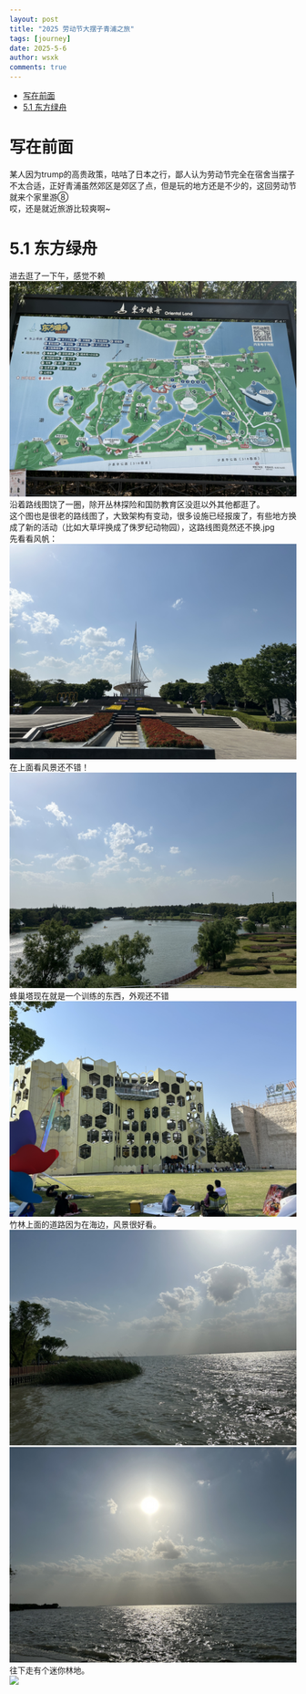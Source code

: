 ```yaml
---
layout: post
title: "2025 劳动节大摆子青浦之旅"
tags: [journey]
date: 2025-5-6
author: wsxk
comments: true
---
```





- [写在前面](#写在前面)
- [5.1 东方绿舟](#51-东方绿舟)


# 写在前面<br>
某人因为trump的高贵政策，咕咕了日本之行，鄙人认为劳动节完全在宿舍当摆子不太合适，正好青浦虽然郊区是郊区了点，但是玩的地方还是不少的，这回劳动节就来个家里游⑧<br>
哎，还是就近旅游比较爽啊~<br>

# 5.1 东方绿舟<br>
进去逛了一下午，感觉不赖<br>
![](https://raw.githubusercontent.com/wsxk/wsxk_pictures/main/2025-9-25/IMG_2544.JPG)
沿着路线图饶了一圈，除开丛林探险和国防教育区没逛以外其他都逛了。<br>
这个图也是很老的路线图了，大致架构有变动，很多设施已经报废了，有些地方换成了新的活动（比如大草坪换成了侏罗纪动物园），这路线图竟然还不换.jpg<br>
先看看风帆：<br>
![](https://raw.githubusercontent.com/wsxk/wsxk_pictures/main/2025-9-25/IMG_2546.JPG)
在上面看风景还不错！<br>
![](https://raw.githubusercontent.com/wsxk/wsxk_pictures/main/2025-9-25/IMG_2547.JPG)
蜂巢塔现在就是一个训练的东西，外观还不错<br>
![](https://raw.githubusercontent.com/wsxk/wsxk_pictures/main/2025-9-25/IMG_2550.JPG)
竹林上面的道路因为在海边，风景很好看。<br>
![](https://raw.githubusercontent.com/wsxk/wsxk_pictures/main/2025-9-25/IMG_2552.JPG)
![](https://raw.githubusercontent.com/wsxk/wsxk_pictures/main/2025-9-25/IMG_2561.JPG)
往下走有个迷你林地。<br>
![](https://raw.githubusercontent.com/wsxk/wsxk_pictures/main/2025-9-25/IMG_2562.JPG)

<!-- Google tag (gtag.js) -->
<script async src="https://www.googletagmanager.com/gtag/js?id=G-C22S5YSYL7"></script>
<script>
  window.dataLayer = window.dataLayer || [];
  function gtag(){dataLayer.push(arguments);}
  gtag('js', new Date());

  gtag('config', 'G-C22S5YSYL7');
</script>